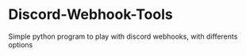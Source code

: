 # Discord-Webhook-Tools
Simple python program to play with discord webhooks, with differents options
